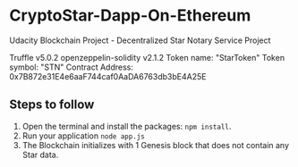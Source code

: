 # CryptoStar-Dapp-On-Ethereum
Udacity Blockchain Project -  Decentralized Star Notary Service Project

  Truffle v5.0.2
  openzeppelin-solidity v2.1.2
Token name: "StarToken"
Token symbol: "STN"
Contract Address: 0x7B872e31E4e6aaF744caf0AaDA6763db3bE4A25E

  
## Steps to follow

1. Open the terminal and install the packages: `npm install`.
2. Run your application `node app.js`
3. The Blockchain initializes with 1 Genesis block that does not contain any Star data.
